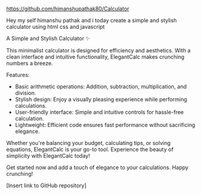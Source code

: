  https://github.com/himanshupathak80/Calculator


 Hey my self himanshu pathak and i  today create a simple and stylish calculator using html css and javascript



A Simple and Stylish Calculator ✨

This minimalist calculator is designed for efficiency and aesthetics. With a clean interface and intuitive functionality, ElegantCalc makes crunching numbers a breeze.

Features:
- Basic arithmetic operations: Addition, subtraction, multiplication, and division.
- Stylish design: Enjoy a visually pleasing experience while performing calculations.
- User-friendly interface: Simple and intuitive controls for hassle-free calculation.
- Lightweight: Efficient code ensures fast performance without sacrificing elegance.

Whether you're balancing your budget, calculating tips, or solving equations, ElegantCalc is your go-to tool. Experience the beauty of simplicity with ElegantCalc today!

Get started now and add a touch of elegance to your calculations. Happy crunching!

[Insert link to GitHub repository]

